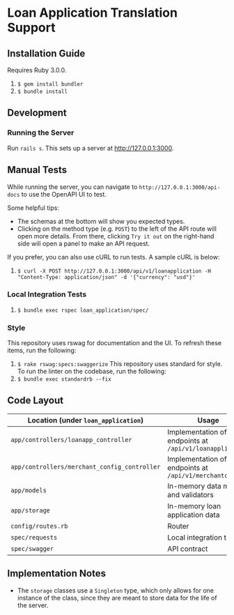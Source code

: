 # Loan Application Translation Support

## Installation Guide

Requires Ruby 3.0.0.
1. `$ gem install bundler`
2. `$ bundle install`

## Development

### Running the Server
Run `rails s`. This sets up a server at http://127.0.0.1:3000.

## Manual Tests
While running the server, you can navigate to `http://127.0.0.1:3000/api-docs` to use the OpenAPI UI to test.

Some helpful tips:
- The schemas at the bottom will show you expected types.
- Clicking on the method type (e.g. `POST`) to the left of the API route will open more details. From there, clicking `Try it out` on the right-hand side will open a panel to make an API request.

If you prefer, you can also use cURL to run tests. A sample cURL is below:
1. `$ curl -X POST http://127.0.0.1:3000/api/v1/loanapplication -H "Content-Type: application/json" -d '{"currency": "usd"}'`


### Local Integration Tests
1. `$ bundle exec rspec loan_application/spec/`

### Style
This repository uses rswag for documentation and the UI. To refresh these items, run the following:
1. `$ rake rswag:specs:swaggerize`
This repository uses standard for style. To run the linter on the codebase, run the following:
1. `$ bundle exec standardrb --fix`

## Code Layout

Location (under `loan_application`) | Usage
------ | ------
`app/controllers/loanapp_controller`   | Implementation of API endpoints at `/api/v1/loanapplication`
`app/controllers/merchant_config_controller` | Implementation of API endpoints at `/api/v1/merchantconfig`
`app/models` | In-memory data models and validators
`app/storage` | In-memory loan application data
`config/routes.rb` | Router
`spec/requests` | Local integration tests
`spec/swagger` | API contract

## Implementation Notes

- The `storage` classes use a `Singleton` type, which only allows for one instance of the class, since they are meant to store data for the life of the server.
